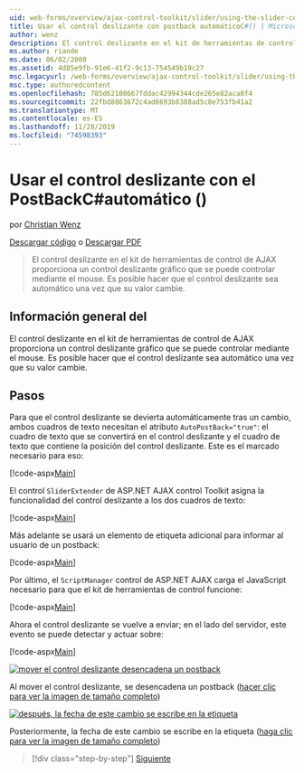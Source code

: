 ```yaml
---
uid: web-forms/overview/ajax-control-toolkit/slider/using-the-slider-control-with-auto-postback-cs
title: Usar el control deslizante con postback automáticoC#() | Microsoft Docs
author: wenz
description: El control deslizante en el kit de herramientas de control de AJAX proporciona un control deslizante gráfico que se puede controlar mediante el mouse. Es posible hacer que el control deslizante AUTOPOST...
ms.author: riande
ms.date: 06/02/2008
ms.assetid: 4d85e9fb-91e6-41f2-9c13-754549b19c27
msc.legacyurl: /web-forms/overview/ajax-control-toolkit/slider/using-the-slider-control-with-auto-postback-cs
msc.type: authoredcontent
ms.openlocfilehash: 785d62108667fddac42994344cde265e82aca8f4
ms.sourcegitcommit: 22fbd8863672c4ad6693b8388ad5c8e753fb41a2
ms.translationtype: MT
ms.contentlocale: es-ES
ms.lasthandoff: 11/28/2019
ms.locfileid: "74598393"
---
```

# <a name="using-the-slider-control-with-auto-postback-c"></a>Usar el control deslizante con el PostBackC#automático ()

por [Christian Wenz](https://github.com/wenz)

[Descargar código](https://download.microsoft.com/download/9/3/f/93f8daea-bebd-4821-833b-95205389c7d0/Slider1.cs.zip) o [Descargar PDF](https://download.microsoft.com/download/b/6/a/b6ae89ee-df69-4c87-9bfb-ad1eb2b23373/slider1CS.pdf)

> El control deslizante en el kit de herramientas de control de AJAX proporciona un control deslizante gráfico que se puede controlar mediante el mouse. Es posible hacer que el control deslizante sea automático una vez que su valor cambie.

## <a name="overview"></a>Información general del

El control deslizante en el kit de herramientas de control de AJAX proporciona un control deslizante gráfico que se puede controlar mediante el mouse. Es posible hacer que el control deslizante sea automático una vez que su valor cambie.

## <a name="steps"></a>Pasos

Para que el control deslizante se devierta automáticamente tras un cambio, ambos cuadros de texto necesitan el atributo `AutoPostBack="true"`: el cuadro de texto que se convertirá en el control deslizante y el cuadro de texto que contiene la posición del control deslizante. Este es el marcado necesario para eso:

[!code-aspx[Main](using-the-slider-control-with-auto-postback-cs/samples/sample1.aspx)]

El control `SliderExtender` de ASP.NET AJAX control Toolkit asigna la funcionalidad del control deslizante a los dos cuadros de texto:

[!code-aspx[Main](using-the-slider-control-with-auto-postback-cs/samples/sample2.aspx)]

Más adelante se usará un elemento de etiqueta adicional para informar al usuario de un postback:

[!code-aspx[Main](using-the-slider-control-with-auto-postback-cs/samples/sample3.aspx)]

Por último, el `ScriptManager` control de ASP.NET AJAX carga el JavaScript necesario para que el kit de herramientas de control funcione:

[!code-aspx[Main](using-the-slider-control-with-auto-postback-cs/samples/sample4.aspx)]

Ahora el control deslizante se vuelve a enviar; en el lado del servidor, este evento se puede detectar y actuar sobre:

[!code-aspx[Main](using-the-slider-control-with-auto-postback-cs/samples/sample5.aspx)]

[![mover el control deslizante desencadena un postback](using-the-slider-control-with-auto-postback-cs/_static/image2.png)](using-the-slider-control-with-auto-postback-cs/_static/image1.png)

Al mover el control deslizante, se desencadena un postback ([hacer clic para ver la imagen de tamaño completo](using-the-slider-control-with-auto-postback-cs/_static/image3.png))

[![después, la fecha de este cambio se escribe en la etiqueta](using-the-slider-control-with-auto-postback-cs/_static/image5.png)](using-the-slider-control-with-auto-postback-cs/_static/image4.png)

Posteriormente, la fecha de este cambio se escribe en la etiqueta ([haga clic para ver la imagen de tamaño completo](using-the-slider-control-with-auto-postback-cs/_static/image6.png))

> [!div class="step-by-step"]
> [Siguiente](databinding-the-slider-control-cs.md)
